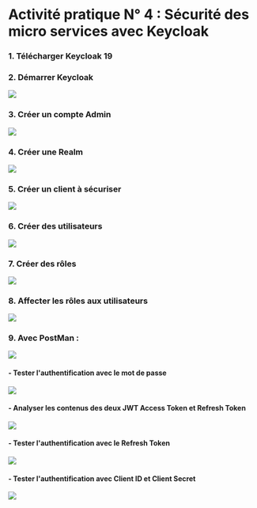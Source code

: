 <h1>Activité pratique N° 4 : Sécurité des micro services avec Keycloak</h1>
<h3>1. Télécharger Keycloak 19</h3>
<h3>2. Démarrer Keycloak</h3>
<img src="./images/lunchKC.png">
<h3>3. Créer un compte Admin</h3>
<img src="./images/compteAdmin.png">
<h3>4. Créer une Realm</h3>
<img src="./images/walletRealm.png">
<h3>5. Créer un client à sécuriser</h3>
<img src="./images/createClient.png">
<h3>6. Créer des utilisateurs</h3>
<img src="./images/users.png">
<h3>7. Créer des rôles</h3>
<img src="./images/roles.png">
<h3>8. Affecter les rôles aux utilisateurs</h3>
<img src="./images/mappingRoles.png">
<h3>9. Avec PostMan :</h3>
<img src="./images/.png">
<h4>- Tester l'authentification avec le mot de passe</h4>
<img src="./images/authMP.png">    
<h4>- Analyser les contenus des deux JWT Access Token et Refresh Token</h3>
<img src="./images/accessRefreshToken.png">
<h4>- Tester l'authentification avec le Refresh Token</h4>
<img src="./images/refresh_token.png">    
<h4>- Tester l'authentification avec Client ID et Client Secret</h4>
<img src="./images/client_secret.png">    

